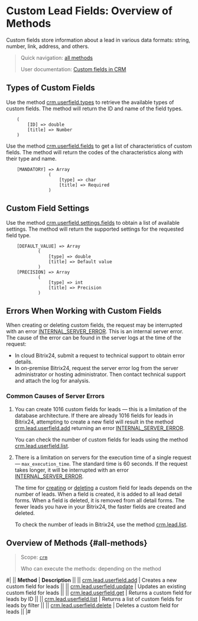 # Custom Lead Fields: Overview of Methods

Custom fields store information about a lead in various data formats: string, number, link, address, and others.

> Quick navigation: [all methods](#all-methods) 
> 
> User documentation: [Custom fields in CRM](https://helpdesk.bitrix24.com/open/22067852/)

## Types of Custom Fields

Use the method [crm.userfield.types](../../universal/user-defined-fields/crm-userfield-types.md) to retrieve the available types of custom fields. The method will return the ID and name of the field types.

```` 
    (
        [ID] => double    
        [title] => Number
    )
````

Use the method [crm.userfield.fields](../../universal/user-defined-fields/crm-userfield-fields.md) to get a list of characteristics of custom fields. The method will return the codes of the characteristics along with their type and name.

```` 
    [MANDATORY] => Array
                (
                    [type] => char
                    [title] => Required
                )
````

## Custom Field Settings

Use the method [crm.userfield.settings.fields](../../universal/user-defined-fields/crm-userfield-settings-fields.md) to obtain a list of available settings. The method will return the supported settings for the requested field type.

```` 
    [DEFAULT_VALUE] => Array
            (
                [type] => double
                [title] => Default value
            )
    [PRECISION] => Array
            (
                [type] => int
                [title] => Precision
            )
````

## Errors When Working with Custom Fields

When creating or deleting custom fields, the request may be interrupted with an error [INTERNAL_SERVER_ERROR](../../../../error-codes.md). This is an internal server error. The cause of the error can be found in the server logs at the time of the request:
* In cloud Bitrix24, submit a request to technical support to obtain error details.
* In on-premise Bitrix24, request the server error log from the server administrator or hosting administrator. Then contact technical support and attach the log for analysis.

### Common Causes of Server Errors

1. You can create 1016 custom fields for leads — this is a limitation of the database architecture. If there are already 1016 fields for leads in Bitrix24, attempting to create a new field will result in the method [crm.lead.userfield.add](./crm-lead-userfield-add.md) returning an error [INTERNAL_SERVER_ERROR](../../../../error-codes.md).

    You can check the number of custom fields for leads using the method [crm.lead.userfield.list](./crm-lead-userfield-list.md).

2. There is a limitation on servers for the execution time of a single request — `max_execution_time`. The standard time is 60 seconds. If the request takes longer, it will be interrupted with an error [INTERNAL_SERVER_ERROR](../../../../error-codes.md).

    The time for [creating](./crm-lead-userfield-add.md) or [deleting](./crm-lead-userfield-delete.md) a custom field for leads depends on the number of leads. When a field is created, it is added to all lead detail forms. When a field is deleted, it is removed from all detail forms. The fewer leads you have in your Bitrix24, the faster fields are created and deleted.

    To check the number of leads in Bitrix24, use the method [crm.lead.list](../crm-lead-list.md).

## Overview of Methods {#all-methods}

> Scope: [`crm`](../../../scopes/permissions.md)
>
> Who can execute the methods: depending on the method

#| 
|| **Method** | **Description** ||
|| [crm.lead.userfield.add](./crm-lead-userfield-add.md) | Creates a new custom field for leads ||
|| [crm.lead.userfield.update](./crm-lead-userfield-update.md) | Updates an existing custom field for leads ||
|| [crm.lead.userfield.get](./crm-lead-userfield-get.md) | Returns a custom field for leads by ID ||
|| [crm.lead.userfield.list](./crm-lead-userfield-list.md) | Returns a list of custom fields for leads by filter ||
|| [crm.lead.userfield.delete](./crm-lead-userfield-delete.md) | Deletes a custom field for leads || 
|#